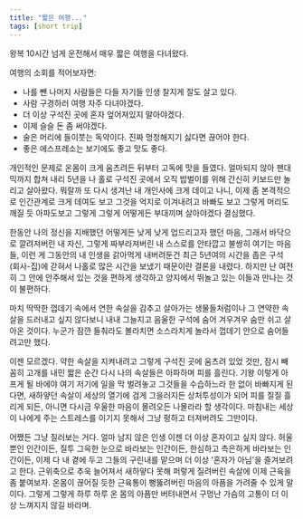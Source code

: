 ```yaml
---
title: "짧은 여행..."
tags: [short trip]
---
```


왕복 10시간 넘게 운전해서 매우 짧은 여행을 다녀왔다.

여행의 소회를 적어보자면:
- 나를 뺀 나머지 사람들은 다들 자기들 인생 찰지게 잘도 살고 있다.
- 사람 구경하러 여행 자주 다녀야겠다.
- 더 이상 구석진 곳에 혼자 엎어져있지 말아야겠다.
- 이제 슬슬 돈 좀 써야겠다.
- 술은 머리에 들이붓는 독약이다. 진짜 멍청해지기 싫다면 끊어야 한다.
- 좋은 에스프레소는 보기에도 좋고 맛도 좋다.

개인적인 문제로 온몸이 크게 움츠려든 뒤부터 고독에 맛을 들였다. 얼마되지 않아 팬대믹까지 합쳐 내리 5년을 나 홀로 구석진 곳에서 오직 밥벌이를 위해 간신히 키보드만 놀리고 살아왔다. 뭐랄까 또 다시 생겨난 내 개인사에 크게 데이고 나니, 이제 좀 본격적으로 인간관계로 크게 데여도 보고 그것을 억지로 이겨내려고 바빠도 보고 그렇게 머리도 깨질 듯 아파도보고 그렇게 그렇게 어떻게든 부대끼며 살아야겠다 결심했다.

한동안 나의 정신을 지배했던 어떻게든 낮게 낮게 업드리고자 했던 마음, 그래서 바닥으로 깔려져버린 내 자신, 그렇게 짜부라져버린 내 스스로를 안타깝고 불쌍히 여기는 마음들, 이런 게 그동안의 내 인생을 갉아먹게 내버려둔건 최근 5년여의 시간을 좁은 구석 (회사-집)에 갇혀서 나홀로 많은 시간을 보냈기 때문이란 결론을 내렸다. 하지만 난 여전히 그 안에 안주해서 있는 것을 편하게 생각하고 양지에서 뛰놀고 있는 이들과 만나는 것이 불편하다.

마치 딱딱한 껍데기 속에서 연한 속살을 감추고 살아가는 생물들처럼이나 그 연약한 속살을 드러내고 싶지 않다보니 내내 그늘지고 음울한 구석에 숨어 겨우겨우 숨만 쉬고 살아온 것이다. 누군가 잠깐 들춰라도 볼라치면 소스라치게 놀라서 껍데기 안으로 숨어들려고만 했다. 

이젠 모르겠다. 약한 속살을 지켜내려고 그렇게 구석진 곳에 움츠려 있었 것만, 잠시 빼꼼히 고개를 내민 짧은 순간 다시 나의 속살들은 아파하며 피를 흘린다. 기왕 이렇게 아프게 될 바에야 여기 저기에 일을 막 벌려놓고 그것들을 수습하느라 한 없이 바빠지게 된다면, 새하얗던 속살이 세상의 열기에 검게 그을러지든 상처투성이가 되어 피를 질질 흘리게 되든, 아니면 다시금 우울한 마음이 몰려오든 나몰라라 할 생각이다. 마침내는 세상이 나에게 주는 스트레스를 이기지 못해서 그냥 펑하고 터져버려도 그만이다. 

어쨌든 그냥 질러보는 거다. 얼마 남지 않은 인생 이젠 더 이상 혼자이고 싶지 않다. 허울뿐인 인간이든, 질투 그윽한 눈으로 바라보는 인간이든, 한심하고 측은하게 바라보는 인간이든, 이제 다 내 곁에 두고 그들의 구린내를 맡으며 더 이상 '혼자가 아님'을 즐겨보려고 한다. 근위축으로 추욱 늘어져서 새하얗다 못해 퍼렇게 질려버린 속살에 이제 근육을 좀 붙여보자. 온몸이 끊어질 듯한 근육통이 뻥뚫려버린 마음의 아픔을 가려줄 수 있게 말이다. 그렇게 그렇게 하루 하루 온 몸의 아픔만 버텨내면서 구멍난 가슴의 고통이 더 이상 느껴지지 않길 바라며.